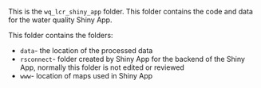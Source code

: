 This is the `wq_lcr_shiny_app` folder. This folder contains the code and data for the water quality Shiny App.  
  
This folder contains the folders:  
- `data`- the location of the processed data  
- `rsconnect`- folder created by Shiny App for the backend of the Shiny App, normally this folder is not edited or reviewed  
- `www`- location of maps used in Shiny App